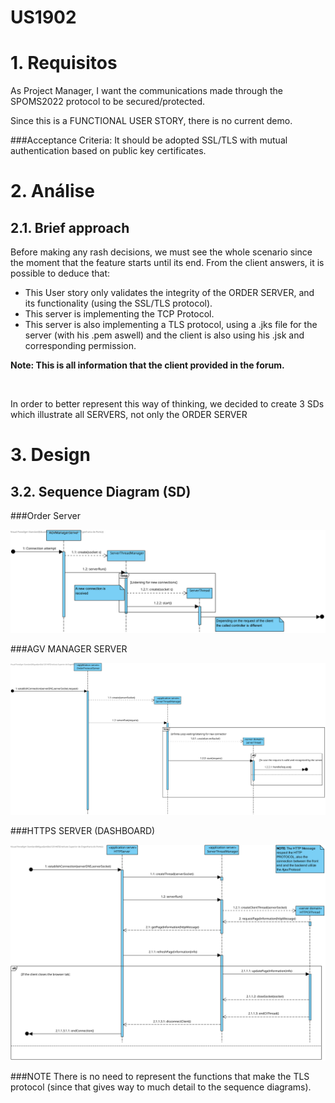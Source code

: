 US1902
=======================================

# 1. Requisitos

As Project Manager, I want the communications made through the SPOMS2022 protocol to be secured/protected.

Since this is a FUNCTIONAL USER STORY, there is no current demo.
<br>

###Acceptance Criteria:
It should be adopted SSL/TLS with mutual authentication based on public key certificates.

# 2. Análise

## 2.1. Brief approach

Before making any rash decisions, we must see the whole scenario since the moment that the feature starts until its end. From the client answers, it is possible to deduce that:


* This User story only validates the integrity of the ORDER SERVER, and its functionality (using the SSL/TLS protocol).
* This server is implementing the TCP Protocol.
* This server is also implementing a TLS protocol, using a .jks file for the server (with his .pem aswell) and the client is also using his .jsk and corresponding permission.

**Note: This is all information that the client provided in the forum.**

<br>

In order to better represent this way of thinking, we decided to create 3 SDs which illustrate all SERVERS, not only the ORDER SERVER


# 3. Design

## 3.2. Sequence Diagram (SD)

###Order Server

![AGV_MANAGER_SERVER](AGVManagerServer_SD.svg)

###AGV MANAGER SERVER

![ORDER_SERVER](OrderServer_SD.svg)

###HTTPS SERVER (DASHBOARD)

![HTTP_DASHBOARD_SERVER](HttpServer_SD.svg)

###NOTE
There is no need to represent the functions that make the TLS protocol (since that gives way to much detail to the sequence diagrams).